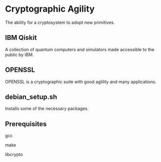 # Cryptographic Agility
The ability for a cryptosystem to adopt new primitives.

## IBM Qiskit
A collection of quantum computers and simulators made accessible to the public by IBM.

## OPENSSL
OPENSSL is a cryptographic suite with good aglility and many applications.

## debian_setup.sh
Installs some of the necessary packages.

## Prerequisites
gcc

make

libcrypto